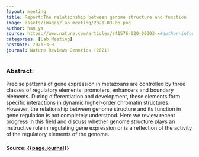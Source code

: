 ```yaml
---
layout: meeting
title: Report:The relationship between genome structure and function
image: assets/images/lab_meeting/2021-03-06.png
author: han_ys
source: https://www.nature.com/articles/s41576-020-00303-x#author-information
categories: [Lab Meeting]
hostDate: 2021-3-9
journal: Nature Reviews Genetics (2021)
---
```

### Abstract:
Precise patterns of gene expression in metazoans are controlled by three classes of regulatory elements: promoters, enhancers and boundary elements. During differentiation and development, these elements form specific interactions in dynamic higher-order chromatin structures. However, the relationship between genome structure and its function in gene regulation is not completely understood. Here we review recent progress in this field and discuss whether genome structure plays an instructive role in regulating gene expression or is a reflection of the activity of the regulatory elements of the genome.

#### Source: [{{page.journal}}](page.source)